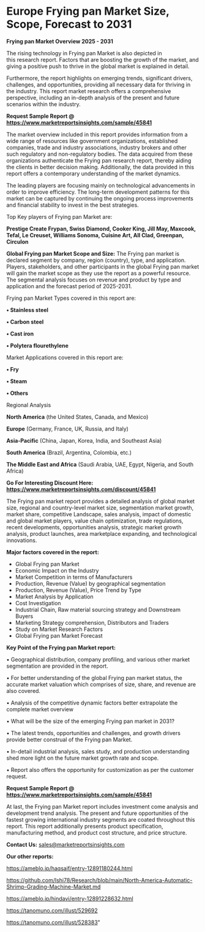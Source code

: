 # Europe Frying pan Market Size, Scope, Forecast to 2031

<Strong> Frying pan Market Overview 2025 - 2031</strong>

The rising technology in Frying pan Market is also depicted in this research report. Factors that are boosting the growth of the market, and giving a positive push to thrive in the global market is explained in detail.

Furthermore, the report highlights on emerging trends, significant drivers, challenges, and opportunities, providing all necessary data for thriving in the industry. This report market research offers a comprehensive perspective, including an in-depth analysis of the present and future scenarios within the industry.

<strong>Request Sample Report @ <a href=https://www.marketreportsinsights.com/sample/45841>https://www.marketreportsinsights.com/sample/45841</a></strong>

The market overview included in this report provides information from a wide range of resources like government organizations, established companies, trade and industry associations, industry brokers and other such regulatory and non-regulatory bodies. The data acquired from these organizations authenticate the Frying pan research report, thereby aiding the clients in better decision making. Additionally, the data provided in this report offers a contemporary understanding of the market dynamics.

The leading players are focusing mainly on technological advancements in order to improve efficiency. The long-term development patterns for this market can be captured by continuing the ongoing process improvements and financial stability to invest in the best strategies.

Top Key players of Frying pan Market are:

<strong>Prestige Create Frypan, Swiss Diamond, Cooker King, Jill May, Maxcook, Tefal, Le Creuset, Williams Sonoma, Cuisine Art, All Clad, Greenpan, Circulon</strong>

<strong><b>Global Frying pan Market Scope and Size:</b></strong>
The Frying pan market is declared segment by company, region (country), type, and application. Players, stakeholders, and other participants in the global Frying pan market will gain the market scope as they use the report as a powerful resource. The segmental analysis focuses on revenue and product by type and application and the forecast period of 2025-2031.

Frying pan Market Types covered in this report are:

<strong>•  Stainless steel

•  Carbon steel

•  Cast iron

•  Polytera flourethylene</strong>

Market Applications covered in this report are:

<strong>•  Fry

•  Steam

•  Others</strong> 

Regional Analysis

<strong>North America</strong> (the United States, Canada, and Mexico)

<strong>Europe</strong> (Germany, France, UK, Russia, and Italy)

<strong>Asia-Pacific</strong> (China, Japan, Korea, India, and Southeast Asia)

<strong>South America</strong> (Brazil, Argentina, Colombia, etc.)

<strong>The Middle East and Africa</strong> (Saudi Arabia, UAE, Egypt, Nigeria, and South Africa)

<strong>Go For Interesting Discount Here: <a href=https://www.marketreportsinsights.com/discount/45841>https://www.marketreportsinsights.com/discount/45841</a></strong>

The Frying pan market report provides a detailed analysis of global market size, regional and country-level market size, segmentation market growth, market share, competitive Landscape, sales analysis, impact of domestic and global market players, value chain optimization, trade regulations, recent developments, opportunities analysis, strategic market growth analysis, product launches, area marketplace expanding, and technological innovations.

<strong><b>Major factors covered in the report:</b></strong>
<ul>
  <li>Global Frying pan Market </li>
  <li>Economic Impact on the Industry</li>
  <li>Market Competition in terms of Manufacturers</li>
  <li>Production, Revenue (Value) by geographical segmentation</li>
  <li>Production, Revenue (Value), Price Trend by Type</li>
  <li>Market Analysis by Application</li>
  <li>Cost Investigation</li>
  <li>Industrial Chain, Raw material sourcing strategy and Downstream Buyers</li>
  <li>Marketing Strategy comprehension, Distributors and Traders</li>
  <li>Study on Market Research Factors</li>
  <li>Global Frying pan Market Forecast</li>
</ul>

<strong><b>Key Point of the Frying pan Market report:</b></strong>

• Geographical distribution, company profiling, and various other market segmentation are provided in the report.

• For better understanding of the global Frying pan market status, the accurate market valuation which comprises of size, share, and revenue are also covered.

• Analysis of the competitive dynamic factors better extrapolate the complete market overview

• What will be the size of the emerging Frying pan market in 2031?

• The latest trends, opportunities and challenges, and growth drivers provide better construal of the Frying pan Market.

• In-detail industrial analysis, sales study, and production understanding shed more light on the future market growth rate and scope.

• Report also offers the opportunity for customization as per the customer request.

<strong>Request Sample Report @ <a href=https://www.marketreportsinsights.com/sample/45841>https://www.marketreportsinsights.com/sample/45841</a></strong>

At last, the Frying pan Market report includes investment come analysis and development trend analysis. The present and future opportunities of the fastest growing international industry segments are coated throughout this report. This report additionally presents product specification, manufacturing method, and product cost structure, and price structure.

<strong>Contact Us:</strong>
sales@marketreportsinsights.com

<strong>Our other reports:</strong>

<a href=https://ameblo.jp/haqsaif/entry-12891180244.html>https://ameblo.jp/haqsaif/entry-12891180244.html</a>

<a href=https://github.com/Ishi78/Research/blob/main/North-America-Automatic-Shrimp-Grading-Machine-Market.md>https://github.com/Ishi78/Research/blob/main/North-America-Automatic-Shrimp-Grading-Machine-Market.md</a>

<a href=https://ameblo.jp/hindavi/entry-12891228632.html>https://ameblo.jp/hindavi/entry-12891228632.html</a>

<a href=https://tanomuno.com/illust/529692>https://tanomuno.com/illust/529692</a>

<a href=https://tanomuno.com/illust/528383>https://tanomuno.com/illust/528383</a>"
